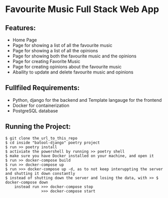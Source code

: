 # Favourite Music Full Stack Web App

## Features:

- Home Page
- Page for showing a list of all the favourite music
- Page for showing a list of all the opinions
- Page for showing both the favourite music and the opinions
- Page for creating Favorite Music
- Page for creating opinions about the favourite music
- Abaility to update and delete favourite music and opinions

## Fullfiled Requirements:

- Python, django for the backend and Template langauge for the frontend
- Docker for containerization 
- PostgreSQL database

## Running the Project:

```
$ git clone the_url_to_this_repo
$ cd inside "batool-django" poetry project
$ run >> poetry install
$ activiate the powershell by running >> poetry shell
$ make sure you have Docker installed on your machine, and open it
$ run >> docker-compose build
$ run >> docker-compose up
$ run >>> docker-compose up -d, as to not keep interuppting the server and shutting it down constantly
$ instead of shutting down the server and losing the data, with >> $ docker-compose down
	instead run >>> docker-compose stop
		        >>> docker-compose start
```